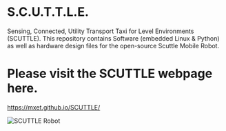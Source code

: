 # S.C.U.T.T.L.E.
Sensing, Connected, Utility Transport Taxi for Level Environments (SCUTTLE).
This repository contains Software (embedded Linux & Python) as well as hardware design files for the open-source Scuttle Mobile Robot.

# Please visit the SCUTTLE webpage here.
https://mxet.github.io/SCUTTLE/

![SCUTTLE Robot](https://raw.githubusercontent.com/MXET/SCUTTLE/master/docs/index_files/image001.png)
